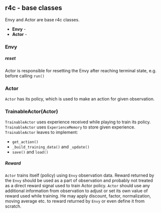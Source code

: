 ## r4c - base classes

Envy and Actor are base r4c classes.

- **Envy** - 
- **Actor** -


### Envy

##### reset
Actor is responsible for resetting the Envy after reaching terminal state, e.g. before calling ```run()```


### Actor

```Actor``` has its policy, which is used to make an action for given observation.

### TrainableActor(Actor)

```TrainableActor``` uses experience received while playing to train its policy.  
```TrainableActor``` uses ```ExperienceMemory``` to store given experience.
```TrainableActor``` leaves to implement:
- ```get_action()```
- ```_build_training_data()``` and ```_update()```
- ```save()``` and ```load()```


##### Reward

```Actor``` trains itself (policy) using ```Envy``` observation data.
Reward returned by the ```Envy``` should be used as a part of observation and probably
not treated as a direct reward signal used to train Actor policy.
```Actor``` should use any additional information from observation to adjust or set
its own value of reward used while training.
He may apply discount, factor, normalization, moving average etc.
to reward returned by ```Envy``` or even define it from scratch.